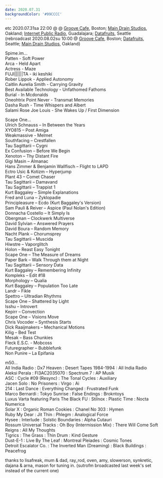 ```yaml
---
date: 2020.07.31
backgroundColor: '#99CCCC'
---
```


etc 2020.07.31sa 22:00 @ @ [Groove Cafe](http://grove.cafe/), Boston; [Main Drain Studios](http://www.youtube.com/maindrainstudios/), Oakland; [Internet Public Radio](https://www.sutrofm.net/), Guadalajara; [](http://groove.cafe/)[Datafruits](https://datafruits.fm/), Seattle  
(rebroadcast 2020.08.02su 10:00 @ [Groove Cafe](http://groove.cafe/), Boston; [Datafruits](https://datafruits.fm/), Seattle; [Main Drain Studios](https://www.youtube.com/maindrainstudios), Oakland)  

Spime.im...  
Patten - Soft Power  
Arca - Held Apart  
Actress - Maze  
FUJI||||||TA - iki keshiki  
Rober Lippok - Applied Autonomy  
Caitlin Aurelia Smith - Carrying Gravity  
Best Available Technology - Unfathomed Fathoms  
Burial - In Mcdonalds  
Oneohtrix Point Never - Transmat Memories  
Dasha Rush - Time Whispers and Albert  
Salami Rose Joe Louis - She Wakes Up / First Dimension  

Scape One...  
Ulrich Schnauss – In Between the Years  
XYO815 – Post Amiga  
Weakmassive - Melmet  
Southfacing – Crestfallen  
Tau Sagittarii – Cygni  
Ex Confusion – Before We Begin  
Xenoton – Thy Distant Fire  
Gigi Masin – Almanac  
Hans Zimmer & Benjamin Wallfisch – Flight to LAPD  
Ectro Usic & Kotizm – Hyperjump  
Plant 43 – Comet Chaser  
Tau Sagittarii – Damavand  
Tau Sagittarii – Trappist 1  
Kurt Baggaley – Simple Explanations  
Fred and Luna – Zyklopadie  
Principleasure – Ecdo (Kurt Baggaley's Version)  
Sam Pauli & Reiver – Aspice (Paul Nolan's Edition)  
Donnacha Costello – It Simply Is  
Obergman – Clockwerk Multiverse  
David Sylvian – Answered Prayers  
David Boura – Random Memory  
Nacht Plank – Chorumsprey  
Tau Sagittarii – Muscida  
Hiwstre – Vaporglitch  
Holon – Reast Easy Tonight  
Scape One – The Measure of Dreams  
Paper Bark – Walk Through them at Night  
Tau Sagittarii – Sensory Data  
Kurt Baggaley – Remembering Infinity  
Kompleks – Edit #18  
Morphology – Qualia  
Kurt Baggaley – Population Too Late  
Landr – Fikle  
Spettro – Ultradian Rhythms  
Scape One – Shattered by Light  
Isshu – Introvert  
Kepirr – Convection  
Scape One – Visions Move  
Chris Vocoder – Synthesis Starts  
Dick Raaijmakers – Mechanical Motions  
Kilig – Bed Test  
Mesak – Bass Chunkies  
Fleck E.S.C. - Mobcoss  
Futuregrapher – Bubblefunk  
Non Punire – La Epifania  

m50...  
All India Radio : Dx7 Heaven : Desert Tapes 1984-1994 : All India Radio  
Aleksi Perala : FI3AC2035070 : Spectrum 7 : AP Musik  
ASC : Cycle #09 (Resync) : The Tonal Cycles : Auxiliary  
Jacen Solo : No Prisoners : Virgo : Ai  
214 : Last Dance : Everything Changed : Frustrated Funk  
Marco Bernardi : Tokyo Sunrise : False Endings : Brokntoys  
Luxus Varta featuring Paris The Black FU : Stilnox : Plastic Time : Nocta Numerica  
Solar X : Organic Roman Cookies : Chanel No 303 : Hymen  
Ruby My Dear : Jit Thin : Phlegm : Analogical Force  
Hysee : Interlude : Solstic Boundaries : Alpha Cutauri  
Rossum Universal Tracks : Oh Boy (Intermission Mix) : There Will Come Soft Reigns : All My Thoughts  
Tigrics : The Grass : Thin Drum : Kind Gesture  
Dust-E-1 : Live By The Leaf : Montreal Pleiades : Cosmic Tones  
Detroit Escalator Co. : The Inverted Man (Dreaming) : Black Buildings : Peacefrog


thanks to lisafreak, mum & dad, ray\_rod, oven, amy, slowerson, synkretic, dajana & arna, mason for tuning in. (sutrofm broadcasted last week's set instead of the current one)